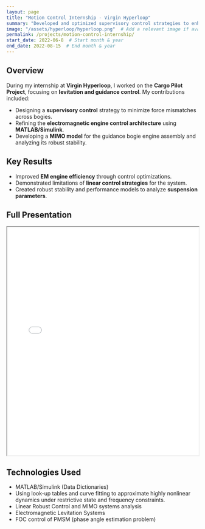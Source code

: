 ```yaml
---
layout: page
title: "Motion Control Internship - Virgin Hyperloop"
summary: "Developed and optimized supervisory control strategies to enhance the efficiency and stability of electromagnetic levitation and guidance systems for Virgin Hyperloop’s Cargo Pilot Project. Designed robust control architectures, analyzed system dynamics, and implemented force-balancing techniques to improve performance across bogie assemblies."
image: "/assets/hyperloop/hyperloop.png"  # Add a relevant image if available
permalink: /projects/motion-control-internship/
start_date: 2022-06-8  # Start month & year
end_date: 2022-08-15  # End month & year
---
```


## Overview
During my internship at **Virgin Hyperloop**, I worked on the **Cargo Pilot Project**, focusing on **levitation and guidance control**. My contributions included:
- Designing a **supervisory control** strategy to minimize force mismatches across bogies.
- Refining the **electromagnetic engine control architecture** using **MATLAB/Simulink**.
- Developing a **MIMO model** for the guidance bogie engine assembly and analyzing its robust stability.

## Key Results
- Improved **EM engine efficiency** through control optimizations.
- Demonstrated limitations of **linear control strategies** for the system.
- Created robust stability and performance models to analyze **suspension parameters**.

## Full Presentation
<iframe src="/assets/hyperloop/MotionControlInternFinalPresentation_Sesha.pdf" width="100%" height="600px"></iframe>

## Technologies Used
- MATLAB/Simulink (Data Dictionaries)
- Using look-up tables and curve fitting to approximate highly nonlinear dynamics under restrictive state and frequency constraints.
- Linear Robust Control and MIMO systems analysis
- Electromagnetic Levitation Systems
- FOC control of PMSM (phase angle estimation problem)
